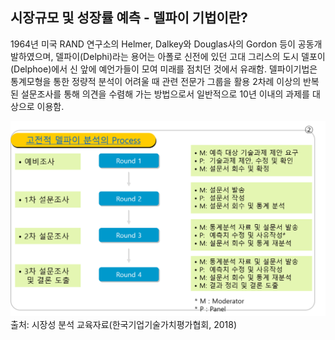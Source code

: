 ## 시장규모 및 성장률 예측 - 델파이 기법이란?

1964년 미국 RAND 연구소의 Helmer, Dalkey와 Douglas사의 Gordon 등이 공동개발하였으며, 델파이(Delphi)라는 용어는 아폴로 신전에 있던 고대 그리스의 도시 델포이(Delphoe)에서 신 앞에 예언가들이 모여 미래를 점치던 것에서 유래함.
델파이기법은 통계모형을 통한 정량적 분석이 어려울 때 관련 전문가 그룹을 활용 2차례 이상의 반복된 설문조사를 통해 의견을 수렴해 가는 방법으로서 일반적으로 10년 이내의 과제를 대상으로 이용함.

![델파이 기법의 적용 절차](images/Q10_6_2.png)
출처: 시장성 분석 교육자료(한국기업기술가치평가협회, 2018)
